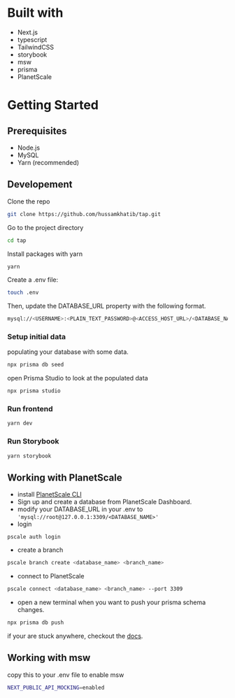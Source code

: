 # Built with

- Next.js
- typescript
- TailwindCSS
- storybook
- msw
- prisma
- PlanetScale

# Getting Started 

## Prerequisites
- Node.js 
- MySQL
- Yarn (recommended)
## Developement

Clone the repo

```bash
git clone https://github.com/hussamkhatib/tap.git
```

Go to the project directory
```bash
cd tap
```

Install packages with yarn
```bash
yarn
```

Create a .env file:
```bash
touch .env
```

Then, update the DATABASE_URL property with the following format.
```bash
mysql://<USERNAME>:<PLAIN_TEXT_PASSWORD>@<ACCESS_HOST_URL>/<DATABASE_NAME>?sslaccept=strict 
```

### Setup initial data

populating your database with some data.
```bash
npx prisma db seed
```

open Prisma Studio to look at the populated data
```bash
npx prisma studio
```
### Run frontend
```bash
yarn dev
```



### Run Storybook
```bash
yarn storybook
```

## Working with PlanetScale
- install [PlanetScale CLI](https://github.com/planetscale/cli#installation)
- Sign up and create a database from PlanetScale Dashboard.
- modify your DATABASE_URL in your .env to `'mysql://root@127.0.0.1:3309/<DATABASE_NAME>'`
- login 
```
pscale auth login
```
- create a branch 

```bash
pscale branch create <database_name> <branch_name> 
```
- connect to PlanetScale
```bash
pscale connect <database_name> <branch_name> --port 3309
```
- open a new terminal when you want to push your prisma schema changes.
```bash
npx prisma db push
```
if your are stuck anywhere, checkout the [docs](https://docs.planetscale.com/tutorials/prisma-quickstart#connect-to-planetscale).

## Working with msw
copy this to your .env file to enable msw 
```bash
NEXT_PUBLIC_API_MOCKING=enabled
```